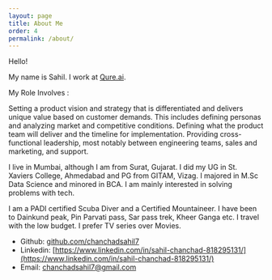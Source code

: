 ```yaml
---
layout: page
title: About Me
order: 4
permalink: /about/
---
```


Hello!

My name is Sahil.
I work at [Qure.ai](http://www.qure.ai).

My Role Involves :

Setting a product vision and strategy that is differentiated and delivers unique value based on customer demands. This includes defining personas and analyzing market and competitive conditions. Defining what the product team will deliver and the timeline for implementation. Providing cross-functional leadership, most notably between engineering teams, sales and marketing, and support.

I live in Mumbai, although I am from Surat, Gujarat.
I did my UG in St. Xaviers College, Ahmedabad and PG from GITAM, Vizag. 
I majored in M.Sc Data Science and minored in BCA.
I am mainly interested in solving problems with tech.

I am a PADI certified Scuba Diver and a Certified Mountaineer.
I have been to Dainkund peak, Pin Parvati pass, Sar pass trek, Kheer Ganga etc.
I travel with the low budget.
I prefer TV series over Movies.


* Github: [github.com/chanchadsahil7](https://github.com/chanchadsahil7)
* Linkedin: [https://www.linkedin.com/in/sahil-chanchad-818295131/](https://www.linkedin.com/in/sahil-chanchad-818295131/)
* Email: [chanchadsahil7@gmail.com](mailto:chanchadsahil7@gmail.com)
